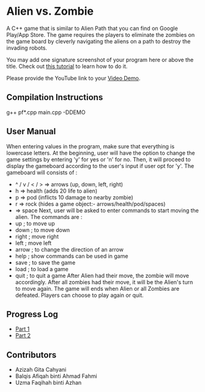 # Alien vs. Zombie

A C++ game that is similar to Alien Path that you can find on Google Play/App Store. The game requires the players to eliminate the zombies on the game board by cleverly navigating the aliens on a path to destroy the invading robots.

You may add one signature screenshot of your program here or above the title. Check out [this tutorial](https://www.digitalocean.com/community/tutorials/markdown-markdown-images) to learn how to do it.

Please provide the YouTube link to your [Video Demo](https://youtube.com).

## Compilation Instructions

g++ pf\*.cpp main.cpp -DDEMO

## User Manual

When entering values in the program, make sure that everything is lowercase letters.
At the beginning, user will have the option to change the game settings by entering 'y' for yes or 'n' for no.
Then, it will proceed to display the gameboard according to the user's input if user opt for 'y'.
The gameboard will consists of :
- ^ / v / < / > => arrows (up, down, left, right)
- h => health (adds 20 life to alien)
- p => pod (inflicts 10 damage to nearby zombie)
- r => rock (hides a game object:- arrows/health/pod/spaces)
-   => space
Next, user will be asked to enter commands to start moving the alien.
The commands are :
- up ; to move up
- down ; to move down
- right ; move right
- left ; move left
- arrow ; to change the direction of an arrow
- help ; show commands can be used in game
- save ; to save the game
- load ; to load a game
- quit ; to quit a game
After Alien had their move, the zombie will move accordingly.
After all zombies had their move, it will be the Alien's turn to move again.
The game will ends when Alien or all Zombies are defeated.
Players can choose to play again or quit.

## Progress Log

- [Part 1](PART1.md)
- [Part 2](PART2.md)

## Contributors

- Azizah Gita Cahyani
- Balqis Afiqah binti Ahmad Fahmi
- Uzma Faqihah binti Azhan


